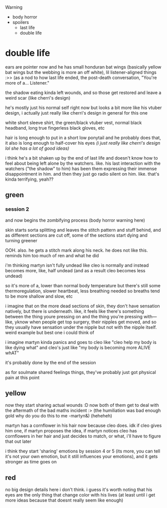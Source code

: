 > [!WARNING]
> - body horror
> - spoilers
>   - last life
>   - double life

# double life

ears are pointer now and he has small honduran bat wings (basically yellow bat wings but the webbing is more an off white), lil listener-aligned things :>> (as a nod to how last life ended, the post-death conversation, "You're more of a... Listener."

the shadow eating kinda left wounds, and so those get restored and leave a weird scar (like cherri's design)

he's mostly just his normal self right now but looks a bit more like his vtuber design, i actually just really like cherri's design in general for this one

white short sleeve shirt, the green/black vtuber vest, normal black headband, long true fingerless black gloves, etc

hair is long enough to put in a short low ponytail and he probably does that, it also is long enough to half-cover his eyes *(i just really like cherri's design lol she has a lot of good ideas)*

i think he's a bit shaken up by the end of last life and doesn't know how to feel about being left alone by the watchers. like. his last interaction with the watchers ("the shadow" to him) has been them expressing their immense disappointment in him. and then they just go radio silent on him. like. that's kinda terrifying, yeah??

## green

### session 2

and now begins the zombifying process (body horror warning here)

skin starts sorta splitting and leaves the stitch pattern and stuff behind, and as different sections are cut off, some of the sections start dying and turning greener

OOH. also. he gets a stitch mark along his neck. he does not like this. reminds him too much of ren and what he did

i'm thinking martyn isn't fully undead like cleo is normally and instead becomes more, like, half undead (and as a result cleo becomes less undead)

so it's more of a, lower than normal body temperature but there's still some thermoregulation, slower heartbeat, less breathing needed so breaths tend to be more shallow and slow, etc

i imagine that on the more dead sections of skin, they don't have sensation natively, but there is underneath. like, it feels like there's something between the thing youre pressing on and the thing you're pressing with—like, yknow when people get top surgery, their nipples get moved, and so they usually have sensation under the nipple but not with the nipple itself. weird example but best one i could think of

i imagine martyn kinda panics and goes to cleo like "cleo help my body is like dying what" and cleo's just like "my body is becoming more ALIVE whAT"

it's probably done by the end of the session

as for soulmate shared feelings things, they've probably just got physical pain at this point

## yellow

now they start sharing actual wounds :D now both of them get to deal with the aftermath of the bad maths incident :> (the humiliation was bad enough gold why do you do this to me -martyn&) (heheheh)

martyn has a cornflower in his hair now because cleo does. idk if cleo gives him one, if martyn proposes the idea, if martyn notices cleo has cornflowers in her hair and just decides to match, or what, i'll have to figure that out later

i think they start 'sharing' emotions by session 4 or 5 (its more, you can tell it's not your own emotion, but it still influences your emotions), and it gets stronger as time goes on

## red

no big design details here i don't think. i guess it's worth noting that his eyes are the only thing that change color with his lives (at least until i get more ideas because that doesnt really seem like enough)
